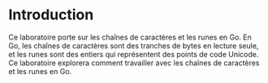 # Introduction

Ce laboratoire porte sur les chaînes de caractères et les runes en Go. En Go, les chaînes de caractères sont des tranches de bytes en lecture seule, et les runes sont des entiers qui représentent des points de code Unicode. Ce laboratoire explorera comment travailler avec les chaînes de caractères et les runes en Go.
